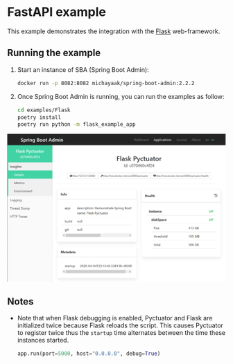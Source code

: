 # FastAPI example
This example demonstrates the integration with the [Flask](https://flask.palletsprojects.com/) web-framework.

## Running the example
1. Start an instance of SBA (Spring Boot Admin):
    ```sh
    docker run -p 8082:8082 michayaak/spring-boot-admin:2.2.2
    ```
2. Once Spring Boot Admin is running, you can run the examples as follow:
    ```sh
    cd examples/Flask
    poetry install
    poetry run python -m flask_example_app
    ``` 

![Flask Example](../images/Flask.png)

## Notes
* Note that when Flask debugging is enabled, Pyctuator and Flask are initialized twice because Flask reloads the script. This causes Pyctuator to register twice thus the `startup` time alternates between the time these instances started.
    ```Python
    app.run(port=5000, host="0.0.0.0", debug=True)
    ``` 